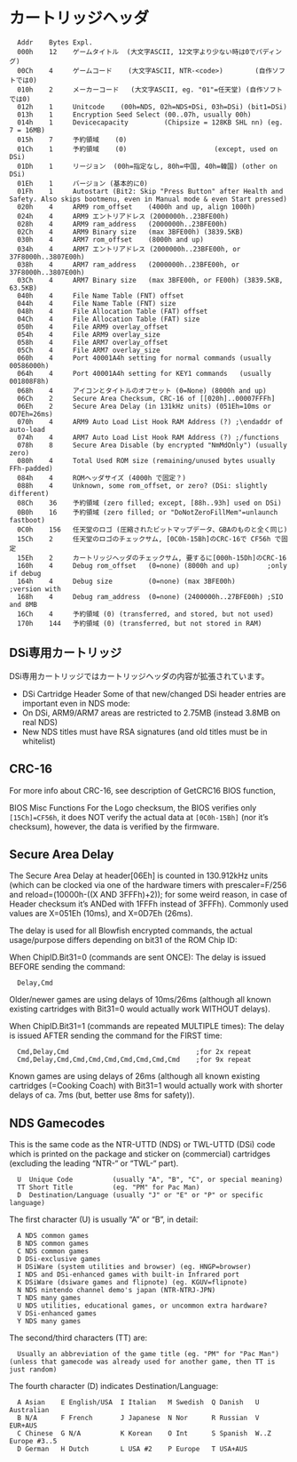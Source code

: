 # カートリッジヘッダ

```
  Addr    Bytes Expl.
  000h    12    ゲームタイトル  (大文字ASCII, 12文字より少ない時は0でパディング)
  00Ch    4     ゲームコード    (大文字ASCII, NTR-<code>)        (自作ソフトでは0)
  010h    2     メーカーコード   (大文字ASCII, eg. "01"=任天堂) (自作ソフトでは0)
  012h    1     Unitcode    (00h=NDS, 02h=NDS+DSi, 03h=DSi) (bit1=DSi)
  013h    1     Encryption Seed Select (00..07h, usually 00h)
  014h    1     Devicecapacity         (Chipsize = 128KB SHL nn) (eg. 7 = 16MB)
  015h    7     予約領域    (0)
  01Ch    1     予約領域    (0)                      (except, used on DSi)
  01Dh    1     リージョン  (00h=指定なし, 80h=中国, 40h=韓国) (other on DSi)
  01Eh    1     バージョン (基本的に0)
  01Fh    1     Autostart (Bit2: Skip "Press Button" after Health and Safety. Also skips bootmenu, even in Manual mode & even Start pressed)
  020h    4     ARM9 rom_offset    (4000h and up, align 1000h)
  024h    4     ARM9 エントリアドレス (2000000h..23BFE00h)
  028h    4     ARM9 ram_address   (2000000h..23BFE00h)
  02Ch    4     ARM9 Binary size   (max 3BFE00h) (3839.5KB)
  030h    4     ARM7 rom_offset    (8000h and up)
  034h    4     ARM7 エントリアドレス (2000000h..23BFE00h, or 37F8000h..3807E00h)
  038h    4     ARM7 ram_address   (2000000h..23BFE00h, or 37F8000h..3807E00h)
  03Ch    4     ARM7 Binary size   (max 3BFE00h, or FE00h) (3839.5KB, 63.5KB)
  040h    4     File Name Table (FNT) offset
  044h    4     File Name Table (FNT) size
  048h    4     File Allocation Table (FAT) offset
  04Ch    4     File Allocation Table (FAT) size
  050h    4     File ARM9 overlay_offset
  054h    4     File ARM9 overlay_size
  058h    4     File ARM7 overlay_offset
  05Ch    4     File ARM7 overlay_size
  060h    4     Port 40001A4h setting for normal commands (usually 00586000h)
  064h    4     Port 40001A4h setting for KEY1 commands   (usually 001808F8h)
  068h    4     アイコンとタイトルのオフセット (0=None) (8000h and up)
  06Ch    2     Secure Area Checksum, CRC-16 of [[020h]..00007FFFh]
  06Eh    2     Secure Area Delay (in 131kHz units) (051Eh=10ms or 0D7Eh=26ms)
  070h    4     ARM9 Auto Load List Hook RAM Address (?) ;\endaddr of auto-load
  074h    4     ARM7 Auto Load List Hook RAM Address (?) ;/functions
  078h    8     Secure Area Disable (by encrypted "NmMdOnly") (usually zero)
  080h    4     Total Used ROM size (remaining/unused bytes usually FFh-padded)
  084h    4     ROMヘッダサイズ (4000h で固定？)
  088h    4     Unknown, some rom_offset, or zero? (DSi: slightly different)
  08Ch    36    予約領域 (zero filled; except, [88h..93h] used on DSi)
  0B0h    16    予約領域 (zero filled; or "DoNotZeroFillMem"=unlaunch fastboot)
  0C0h    156   任天堂のロゴ (圧縮されたビットマップデータ、GBAのものと全く同じ)
  15Ch    2     任天堂のロゴのチェックサム, [0C0h-15Bh]のCRC-16で CF56h で固定
  15Eh    2     カートリッジヘッダのチェックサム, 要するに[000h-15Dh]のCRC-16
  160h    4     Debug rom_offset   (0=none) (8000h and up)       ;only if debug
  164h    4     Debug size         (0=none) (max 3BFE00h)        ;version with
  168h    4     Debug ram_address  (0=none) (2400000h..27BFE00h) ;SIO and 8MB
  16Ch    4     予約領域 (0) (transferred, and stored, but not used)
  170h    144   予約領域 (0) (transferred, but not stored in RAM)
```

## DSi専用カートリッジ

DSi専用カートリッジではカートリッジヘッダの内容が拡張されています。

- DSi Cartridge Header Some of that new/changed DSi header entries are important even in NDS mode:
- On DSi, ARM9/ARM7 areas are restricted to 2.75MB (instead 3.8MB on real NDS)
- New NDS titles must have RSA signatures (and old titles must be in whitelist)

## CRC-16

For more info about CRC-16, see description of GetCRC16 BIOS function,

BIOS Misc Functions For the Logo checksum, the BIOS verifies only `[15Ch]=CF56h`, it does NOT verify the actual data at `[0C0h-15Bh]` (nor it’s checksum), however, the data is verified by the firmware.

## Secure Area Delay

The Secure Area Delay at header[06Eh] is counted in 130.912kHz units (which can be clocked via one of the hardware timers with prescaler=F/256 and reload=(10000h-((X AND 3FFFh)+2)); for some weird reason, in case of Header checksum it’s ANDed with 1FFFh instead of 3FFFh). Commonly used values are X=051Eh (10ms), and X=0D7Eh (26ms).

The delay is used for all Blowfish encrypted commands, the actual usage/purpose differs depending on bit31 of the ROM Chip ID:

When ChipID.Bit31=0 (commands are sent ONCE): The delay is issued BEFORE sending the command:

```
  Delay,Cmd
```

Older/newer games are using delays of 10ms/26ms (although all known existing cartridges with Bit31=0 would actually work WITHOUT delays).

When ChipID.Bit31=1 (commands are repeated MULTIPLE times): The delay is issued AFTER sending the command for the FIRST time:

```
  Cmd,Delay,Cmd                                ;for 2x repeat
  Cmd,Delay,Cmd,Cmd,Cmd,Cmd,Cmd,Cmd,Cmd,Cmd    ;for 9x repeat
```

Known games are using delays of 26ms (although all known existing cartridges (=Cooking Coach) with Bit31=1 would actually work with shorter delays of ca. 7ms (but, better use 8ms for safety)).

## NDS Gamecodes

This is the same code as the NTR-UTTD (NDS) or TWL-UTTD (DSi) code which is printed on the package and sticker on (commercial) cartridges (excluding the leading “NTR-“ or “TWL-“ part).

```
  U  Unique Code          (usually "A", "B", "C", or special meaning)
  TT Short Title          (eg. "PM" for Pac Man)
  D  Destination/Language (usually "J" or "E" or "P" or specific language)
```

The first character (U) is usually “A” or “B”, in detail:

```
  A NDS common games
  B NDS common games
  C NDS common games
  D DSi-exclusive games
  H DSiWare (system utilities and browser) (eg. HNGP=browser)
  I NDS and DSi-enhanced games with built-in Infrared port
  K DSiWare (dsiware games and flipnote) (eg. KGUV=flipnote)
  N NDS nintendo channel demo's japan (NTR-NTRJ-JPN)
  T NDS many games
  U NDS utilities, educational games, or uncommon extra hardware?
  V DSi-enhanced games
  Y NDS many games
```

The second/third characters (TT) are:

```
  Usually an abbreviation of the game title (eg. "PM" for "Pac Man") (unless that gamecode was already used for another game, then TT is just random)
```

The fourth character (D) indicates Destination/Language:

```
  A Asian    E English/USA  I Italian   M Swedish  Q Danish   U Australian
  B N/A      F French       J Japanese  N Nor      R Russian  V EUR+AUS
  C Chinese  G N/A          K Korean    O Int      S Spanish  W..Z Europe #3..5
  D German   H Dutch        L USA #2    P Europe   T USA+AUS
```
